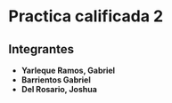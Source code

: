 # Practica calificada 2

## Integrantes

- **Yarleque Ramos, Gabriel**
- **Barrientos Gabriel**
- **Del Rosario, Joshua**
